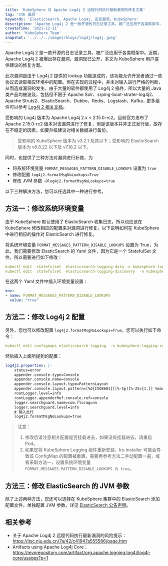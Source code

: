 ```yaml
---
title: 'KubeSphere 对 Apache Log4j 2 远程代码执行最新漏洞的修复方案'
tag: 'CVE 漏洞'
keywords: 'Elasticsearch, Apache Log4j, 安全漏洞, KubeSphere'
description: 'Apache Log4j 2 是一款开源的日志记录工具，被广泛应用于各类框架中。近期，Apache Log4j 2 被爆出存在漏洞，漏洞现已公开，本文为 KubeSphere 用户提供建议的修复方案。'
createTime: '2021-12-11'
author: 'KubeSphere Team'
snapshot: '../../../images/blogs/log4j/log4j.jpeg'
---
```


Apache Log4j 2 是一款开源的日志记录工具，被广泛应用于各类框架中。近期，Apache Log4j 2 被爆出存在漏洞，漏洞现已公开，本文为 KubeSphere 用户提供建议的修复方案。

此次漏洞是由于 Log4j 2 提供的 lookup 功能造成的，该功能允许开发者通过一些协议去读取相应环境中的配置。但在实现的过程中，并未对输入进行严格的判断，从而造成漏洞的发生。由于大量的软件都使用了 Log4j 2 插件，所以大量的 Java 类产品均被波及，包括但不限于 Apache Solr、srping-boot-strater-log4j2、Apache Struts2、ElasticSearch、Dubbo、Redis、Logstash、Kafka...更多组件可以参考 [Log4j 2 相关文档](https://mvnrepository.com/artifact/org.apache.logging.log4j/log4j-core/usages?p=1)。

受影响的 Log4j 版本为 Apache Log4j 2.x < 2.15.0-rc2。目前官方发布了 Apache 2.15.0-rc2 版本对该漏洞进行了修复，但是该版本并非正式发行版，故存在不稳定的因素，如要升级建议对相关数据进行备份。

> 受影响的 KubeSphere 版本为 v3.2.1 及其以下；受影响的 ElasticSearch 版本为 v6.8.22 以下及 v7.16.2 以下。

同时，也提供了三种方法对漏洞进行补救，为

- 将系统环境变量 `FORMAT_MESSAGES_PATTERN_DISABLE_LOOKUPS` 设置为 `true`
- 修改配置 `log4j2.formatMsgNoLookups=True`
- 修改 JVM 参数 `-Dlog4j2.formatMsgNoLookups=true`

以下三种解决方法，您可以任选其中一种进行参考。

## 方法一：修改系统环境变量 

由于 KubeSphere 默认使用了 ElasticSearch 收集日志，所以也应该在 KubeSphere 修改相应的配置来对漏洞进行修复。以下说明如何在 KubeSphere 中进行相应的操作对 ElasticSearch 进行修复。

将系统环境变量 `FORMAT_MESSAGES_PATTERN_DISABLE_LOOKUPS` 设置为 True，为此，我们需要修改 ElasticSearch 的 Yaml 文件，因为它是一个 StatefulSet 文件，所以需要进行如下修改：

```yaml
kubectl edit  statefulset  elasticsearch-logging-data -n kubesphere-logging-system
kubectl edit  statefulset  elasticsearch-logging-discovery  -n kubesphere-logging-system
```

在这两个 Yaml 文件中插入环境变量设置：

```yaml
env:       
- name: FORMAT_MESSAGES_PATTERN_DISABLE_LOOKUPS
  value: "true"
```

## 方法二：修改 Log4j 2 配置

另外，您也可以修改配置 `log4j2.formatMsgNoLookups=True`，您可以执行如下命令：

```yaml
kubectl edit configmaps elasticsearch-logging  -n kubesphere-logging-system
```

然后插入上面所提到的配置：

```yaml
log4j2.properties: |-
    status=error
    appender.console.type=Console
    appender.console.name=console
    appender.console.layout.type=PatternLayout
    appender.console.layout.pattern=[%d{ISO8601}][%-5p][%-25c{1.}] %marker%m%n
    rootLogger.level=info
    rootLogger.appenderRef.console.ref=console
    logger.searchguard.name=com.floragunn
    logger.searchguard.level=info
    # 插入此行    
    log4j2.formatMsgNoLookups=true
```

> 注意：
> 1. 修改后请注意相关配置是否挂载进去，如果没有挂载进去，请重启 Pod。
> 2. 如果您将 KubeSphere Logging 组件重新安装，ks-installer 可能会导致该 ConfigMap 的配置被重置，需要再参考方法二手动配置一遍，或者采取方法一，设置系统环境变量 `FORMAT_MESSAGES_PATTERN_DISABLE_LOOKUPS 为 true`。   

## 方法三：修改 ElasticSearch 的 JVM 参数

除了上述两种方法，您还可以选择在 KubeSphere 集群中的 ElasticSearch 添加配置文件，单独配置 JVM 参数，详见 [ElasticSearch 公告声明](https://discuss.elastic.co/t/apache-log4j2-remote-code-execution-rce-vulnerability-cve-2021-44228-esa-2021-31/291476)。

## 相关参考

- 关于 Apache Log4j 2 远程代码执行最新漏洞的风险提示： https://itsc.nju.edu.cn/7a/42/c41947a555586/page.htm
- Artifacts using Apache Log4j Core：https://mvnrepository.com/artifact/org.apache.logging.log4j/log4j-core/usages?p=1

